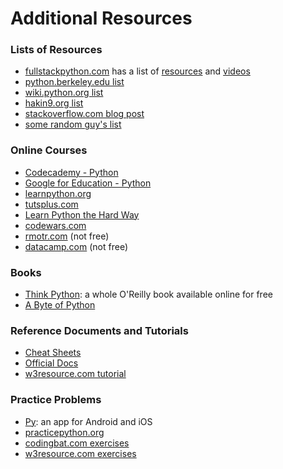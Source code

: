 
# Additional Resources

### Lists of Resources

- [fullstackpython.com](https://www.fullstackpython.com/table-of-contents.html) has a list of [resources](https://www.fullstackpython.com/best-python-resources.html) and [videos](https://www.fullstackpython.com/best-python-videos.html)
- [python.berkeley.edu list](http://python.berkeley.edu/resources/)
- [wiki.python.org list](https://wiki.python.org/moin/BeginnersGuide/Programmers)
- [hakin9.org list](https://hakin9.org/list-of-free-python-resources/)
- [stackoverflow.com blog post](https://stackoverflow.blog/2017/09/12/best-resources-learning-python-every-developer/)
- [some random guy's list](https://github.com/adrianmoisey/learn-python)



### Online Courses

- [Codecademy - Python](https://www.codecademy.com/learn/learn-python)
- [Google for Education - Python](https://developers.google.com/edu/python/)
- [learnpython.org](https://www.learnpython.org)
- [tutsplus.com](https://code.tutsplus.com/articles/the-best-way-to-learn-python--net-26288)
- [Learn Python the Hard Way](https://learnpythonthehardway.org/book/)
- [codewars.com](https://www.codewars.com/?language=python)
- [rmotr.com](https://rmotr.com/) (not free)
- [datacamp.com](https://www.datacamp.com/) (not free)



### Books

- [Think Python](http://greenteapress.com/thinkpython/html/index.html): a whole O'Reilly book available online for free
- [A Byte of Python](https://python.swaroopch.com/)


### Reference Documents and Tutorials
- [Cheat Sheets](https://ehmatthes.github.io/pcc/cheatsheets/README.html)
- [Official Docs](https://docs.python.org/3/)
- [w3resource.com tutorial](https://www.w3resource.com/python/python-tutorial.php)

### Practice Problems
- [Py](https://www.downloadpy.com/): an app for Android and iOS
- [practicepython.org](http://www.practicepython.org/)
- [codingbat.com exercises](http://codingbat.com/python)
- [w3resource.com exercises](http://www.w3resource.com/python-exercises/)




